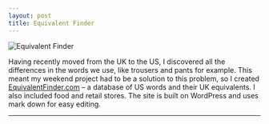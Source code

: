 ```yaml
---
layout: post
title: Equivalent Finder
---
```


![Equivalent Finder](https://cloud.githubusercontent.com/assets/1637993/10108510/edbcef1c-6386-11e5-9b0b-51c43142d60b.jpg "Large example image")

Having recently moved from the UK to the US, I discovered all the differences in the words we use, like trousers and pants for example. This meant my weekend project had to be a solution to this problem, so I created [EquivalentFinder.com](http://www.equivalentfinder.com) – a database of US words and their UK equivalents. I also included food and retail stores. The site is built on WordPress and uses mark down for easy editing.

<hr style="clear:both"/>
